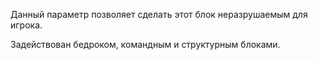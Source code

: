 Данный параметр позволяет сделать этот блок неразрушаемым для игрока.

Задействован бедроком, командным и структурным блоками.